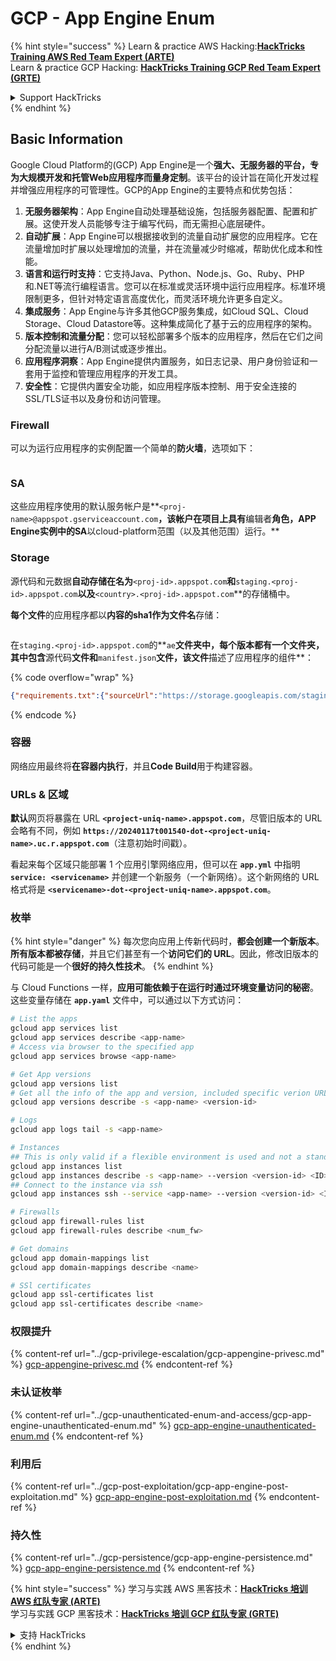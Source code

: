 # GCP - App Engine Enum

{% hint style="success" %}
Learn & practice AWS Hacking:<img src="../../../.gitbook/assets/image (1).png" alt="" data-size="line">[**HackTricks Training AWS Red Team Expert (ARTE)**](https://training.hacktricks.xyz/courses/arte)<img src="../../../.gitbook/assets/image (1).png" alt="" data-size="line">\
Learn & practice GCP Hacking: <img src="../../../.gitbook/assets/image (2).png" alt="" data-size="line">[**HackTricks Training GCP Red Team Expert (GRTE)**<img src="../../../.gitbook/assets/image (2).png" alt="" data-size="line">](https://training.hacktricks.xyz/courses/grte)

<details>

<summary>Support HackTricks</summary>

* Check the [**subscription plans**](https://github.com/sponsors/carlospolop)!
* **Join the** 💬 [**Discord group**](https://discord.gg/hRep4RUj7f) or the [**telegram group**](https://t.me/peass) or **follow** us on **Twitter** 🐦 [**@hacktricks\_live**](https://twitter.com/hacktricks\_live)**.**
* **Share hacking tricks by submitting PRs to the** [**HackTricks**](https://github.com/carlospolop/hacktricks) and [**HackTricks Cloud**](https://github.com/carlospolop/hacktricks-cloud) github repos.

</details>
{% endhint %}

## Basic Information <a href="#reviewing-app-engine-configurations" id="reviewing-app-engine-configurations"></a>

Google Cloud Platform的(GCP) App Engine是一个**强大、无服务器的平台，专为大规模开发和托管Web应用程序而量身定制**。该平台的设计旨在简化开发过程并增强应用程序的可管理性。GCP的App Engine的主要特点和优势包括：

1. **无服务器架构**：App Engine自动处理基础设施，包括服务器配置、配置和扩展。这使开发人员能够专注于编写代码，而无需担心底层硬件。
2. **自动扩展**：App Engine可以根据接收到的流量自动扩展您的应用程序。它在流量增加时扩展以处理增加的流量，并在流量减少时缩减，帮助优化成本和性能。
3. **语言和运行时支持**：它支持Java、Python、Node.js、Go、Ruby、PHP和.NET等流行编程语言。您可以在标准或灵活环境中运行应用程序。标准环境限制更多，但针对特定语言高度优化，而灵活环境允许更多自定义。
4. **集成服务**：App Engine与许多其他GCP服务集成，如Cloud SQL、Cloud Storage、Cloud Datastore等。这种集成简化了基于云的应用程序的架构。
5. **版本控制和流量分配**：您可以轻松部署多个版本的应用程序，然后在它们之间分配流量以进行A/B测试或逐步推出。
6. **应用程序洞察**：App Engine提供内置服务，如日志记录、用户身份验证和一套用于监控和管理应用程序的开发工具。
7. **安全性**：它提供内置安全功能，如应用程序版本控制、用于安全连接的SSL/TLS证书以及身份和访问管理。

### Firewall

可以为运行应用程序的实例配置一个简单的**防火墙**，选项如下：

<figure><img src="../../../.gitbook/assets/image (246).png" alt=""><figcaption></figcaption></figure>

### SA

这些应用程序使用的默认服务帐户是**`<proj-name>@appspot.gserviceaccount.com`**，该帐户在项目上具有**编辑者**角色，APP Engine实例中的SA**以cloud-platform范围（以及其他范围）运行。**

### Storage

源代码和元数据**自动存储在名为**`<proj-id>.appspot.com`**和**`staging.<proj-id>.appspot.com`**以及**`<country>.<proj-id>.appspot.com`**的存储桶中。

**每个文件**的应用程序都以**内容的sha1作为文件名**存储：

<figure><img src="../../../.gitbook/assets/image (82).png" alt=""><figcaption></figcaption></figure>

在`staging.<proj-id>.appspot.com`的**`ae`**文件夹中，**每个版本都有一个文件夹**，其中包含**源代码**文件和**`manifest.json`**文件，该文件**描述了应用程序的组件**：

{% code overflow="wrap" %}
```json
{"requirements.txt":{"sourceUrl":"https://storage.googleapis.com/staging.onboarding-host-98efbf97812843.appspot.com/a270eedcbe2672c841251022b7105d340129d108","sha1Sum":"a270eedc_be2672c8_41251022_b7105d34_0129d108"},"main_test.py":{"sourceUrl":"https://storage.googleapis.com/staging.onboarding-host-98efbf97812843.appspot.com/0ca32fd70c953af94d02d8a36679153881943f32","sha1Sum":"0ca32fd7_0c953af9_4d02d8a ...
```
{% endcode %}

### 容器

网络应用最终将**在容器内执行**，并且**Code Build**用于构建容器。

### URLs & 区域

**默认**网页将暴露在 URL **`<project-uniq-name>.appspot.com`**，尽管旧版本的 URL 会略有不同，例如 **`https://20240117t001540-dot-<project-uniq-name>.uc.r.appspot.com`**（注意初始时间戳）。

看起来每个区域只能部署 1 个应用引擎网络应用，但可以在 **`app.yml`** 中指明 **`service: <servicename>`** 并创建一个新服务（一个新网络）。这个新网络的 URL 格式将是 **`<servicename>-dot-<project-uniq-name>.appspot.com`**。

### 枚举

{% hint style="danger" %}
每次您向应用上传新代码时，**都会创建一个新版本**。**所有版本都被存储**，并且它们甚至有一个**访问它们的 URL**。因此，修改旧版本的代码可能是一个**很好的持久性技术**。
{% endhint %}

与 Cloud Functions 一样，**应用可能依赖于在运行时通过环境变量访问的秘密**。这些变量存储在 **`app.yaml`** 文件中，可以通过以下方式访问：
```bash
# List the apps
gcloud app services list
gcloud app services describe <app-name>
# Access via browser to the specified app
gcloud app services browse <app-name>

# Get App versions
gcloud app versions list
# Get all the info of the app and version, included specific verion URL and the env
gcloud app versions describe -s <app-name> <version-id>

# Logs
gcloud app logs tail -s <app-name>

# Instances
## This is only valid if a flexible environment is used and not a standard one
gcloud app instances list
gcloud app instances describe -s <app-name> --version <version-id> <ID>
## Connect to the instance via ssh
gcloud app instances ssh --service <app-name> --version <version-id> <ID>

# Firewalls
gcloud app firewall-rules list
gcloud app firewall-rules describe <num_fw>

# Get domains
gcloud app domain-mappings list
gcloud app domain-mappings describe <name>

# SSl certificates
gcloud app ssl-certificates list
gcloud app ssl-certificates describe <name>
```
### 权限提升

{% content-ref url="../gcp-privilege-escalation/gcp-appengine-privesc.md" %}
[gcp-appengine-privesc.md](../gcp-privilege-escalation/gcp-appengine-privesc.md)
{% endcontent-ref %}

### 未认证枚举

{% content-ref url="../gcp-unauthenticated-enum-and-access/gcp-app-engine-unauthenticated-enum.md" %}
[gcp-app-engine-unauthenticated-enum.md](../gcp-unauthenticated-enum-and-access/gcp-app-engine-unauthenticated-enum.md)
{% endcontent-ref %}

### 利用后

{% content-ref url="../gcp-post-exploitation/gcp-app-engine-post-exploitation.md" %}
[gcp-app-engine-post-exploitation.md](../gcp-post-exploitation/gcp-app-engine-post-exploitation.md)
{% endcontent-ref %}

### 持久性

{% content-ref url="../gcp-persistence/gcp-app-engine-persistence.md" %}
[gcp-app-engine-persistence.md](../gcp-persistence/gcp-app-engine-persistence.md)
{% endcontent-ref %}

{% hint style="success" %}
学习与实践 AWS 黑客技术：<img src="../../../.gitbook/assets/image (1).png" alt="" data-size="line">[**HackTricks 培训 AWS 红队专家 (ARTE)**](https://training.hacktricks.xyz/courses/arte)<img src="../../../.gitbook/assets/image (1).png" alt="" data-size="line">\
学习与实践 GCP 黑客技术：<img src="../../../.gitbook/assets/image (2).png" alt="" data-size="line">[**HackTricks 培训 GCP 红队专家 (GRTE)**<img src="../../../.gitbook/assets/image (2).png" alt="" data-size="line">](https://training.hacktricks.xyz/courses/grte)

<details>

<summary>支持 HackTricks</summary>

* 查看 [**订阅计划**](https://github.com/sponsors/carlospolop)!
* **加入** 💬 [**Discord 群组**](https://discord.gg/hRep4RUj7f) 或 [**Telegram 群组**](https://t.me/peass) 或 **关注** 我们的 **Twitter** 🐦 [**@hacktricks\_live**](https://twitter.com/hacktricks\_live)**.**
* **通过向** [**HackTricks**](https://github.com/carlospolop/hacktricks) 和 [**HackTricks Cloud**](https://github.com/carlospolop/hacktricks-cloud) GitHub 仓库提交 PR 分享黑客技巧。

</details>
{% endhint %}

